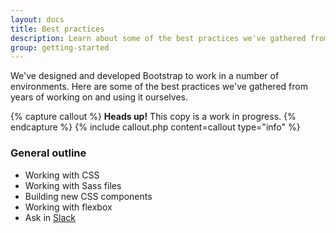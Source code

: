 ```yaml
---
layout: docs
title: Best practices
description: Learn about some of the best practices we've gathered from years of working on and using Bootstrap.
group: getting-started
---
```


We've designed and developed Bootstrap to work in a number of environments. Here are some of the best practices we've gathered from years of working on and using it ourselves.

{% capture callout %}
**Heads up!** This copy is a work in progress.
{% endcapture %}
{% include callout.php content=callout type="info" %}

### General outline

- Working with CSS
- Working with Sass files
- Building new CSS components
- Working with flexbox
- Ask in [Slack](https://bootstrap-slack.herokuapp.com/)
